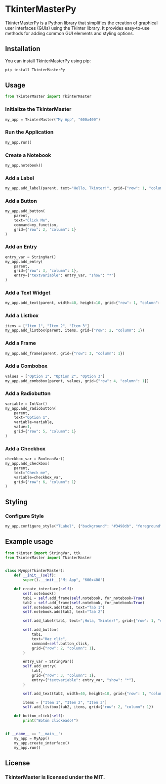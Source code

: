 # TkinterMasterPy

TkinterMasterPy is a Python library that simplifies the creation of graphical user interfaces (GUIs) using the Tkinter library. It provides easy-to-use methods for adding common GUI elements and styling options.

## Installation

You can install TkinterMasterPy using pip:
```bash
pip install TkinterMasterPy
```

## Usage
```python
from TkinterMaster import TkinterMaster
```
### Initialize the TkinterMaster
```python
my_app = TkinterMaster("My App", "600x400")
```
### Run the Application
```python
my_app.run()
```
### Create a Notebook
```python
my_app.notebook()
```
### Add a Label
```python
my_app.add_label(parent, text="Hello, Tkinter!", grid={"row": 1, "column": 1})
```
### Add a Button
```python
my_app.add_button(
    parent,
    text="Click Me",
    command=my_function,
    grid={"row": 2, "column": 1}
)
```
### Add an Entry
```python
entry_var = StringVar()
my_app.add_entry(
    parent,
    grid={"row": 3, "column": 1},
    entry={"textvariable": entry_var, "show": "*"}
)
```
### Add a Text Widget
```python
my_app.add_text(parent, width=40, height=10, grid={"row": 1, "column": 1})
```
### Add a Listbox
```python
items = ["Item 1", "Item 2", "Item 3"]
my_app.add_listbox(parent, items, grid={"row": 2, "column": 1})
```
### Add a Frame
```python
my_app.add_frame(parent, grid={"row": 3, "column": 1})
```
### Add a Combobox
```python
values = ["Option 1", "Option 2", "Option 3"]
my_app.add_combobox(parent, values, grid={"row": 4, "column": 1})
```
### Add a Radiobutton
```python
variable = IntVar()
my_app.add_radiobutton(
    parent,
    text="Option 1",
    variable=variable,
    value=1,
    grid={"row": 5, "column": 1}
)
```
### Add a Checkbox
```python
checkbox_var = BooleanVar()
my_app.add_checkbox(
    parent,
    text="Check me",
    variable=checkbox_var,
    grid={"row": 6, "column": 1}
)
```

## Styling
### Configure Style
```python
my_app.configure_style("TLabel", {"background": "#3498db", "foreground": "#ffffff"})
```

## Example usage
```python
from tkinter import StringVar, ttk
from TkinterMaster import TkinterMaster


class MyApp(TkinterMaster):
    def __init__(self):
        super().__init__("Mi App", "600x400")

    def create_interface(self):
        self.notebook()
        tab1 = self.add_frame(self.notebook, for_notebook=True)
        tab2 = self.add_frame(self.notebook, for_notebook=True)
        self.notebook.add(tab1, text="Tab 1")
        self.notebook.add(tab2, text="Tab 2")

        self.add_label(tab1, text="¡Hola, Tkinter!", grid={"row": 1, "column": 1})

        self.add_button(
            tab1,
            text="Haz clic",
            command=self.button_click,
            grid={"row": 2, "column": 1},
        )

        entry_var = StringVar()
        self.add_entry(
            tab1,
            grid={"row": 3, "column": 1},
            entry={"textvariable": entry_var, "show": "*"},
        )

        self.add_text(tab2, width=40, height=10, grid={"row": 1, "column": 1})

        items = ["Item 1", "Item 2", "Item 3"]
        self.add_listbox(tab2, items, grid={"row": 2, "column": 1})

    def button_click(self):
        print("Botón clickeado!")


if __name__ == "__main__":
    my_app = MyApp()
    my_app.create_interface()
    my_app.run()

```

## License
### TkinterMaster is licensed under the MIT.